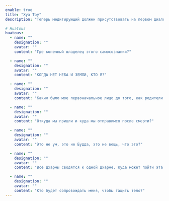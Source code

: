 ```yaml
---
enable: true
title: "Хуа Тоу"
description: "Теперь медитирующий должен присутствовать на первом диалоге, также называемом первым диалогом. Смотреть – значит смотреть, смотреть на место безначального невежества, невежество означает быть темным и слепым, не зная, что это такое. Когда вы смотрите и спрашиваете, чем больше вы спрашиваете, тем больше вы чувствуете, что не знаете. Это называется развитием сомнений. Отныне вам нужно только засыпать и просыпаться, чтобы освежить свой разум, спрашивая себя, где конечный хозяин этого самосознания? Вы также не должны переставать думать, вы должны использовать свое зрение, чтобы смотреть прямо в ту глубокую, темную яму, где нет ни существования, ни несуществования, ходить, стоять, лежать, сидеть без перерыва. Защитите свою жизнь, пообещайте отвернуться от жизни в невежестве и решите увидеть это ясно."

# Huatous
huatous:
  - name: ""
    designation: ""
    avatar: ""
    content: "Где конечный владелец этого самосознания?"

  - name: ""
    designation: ""
    avatar: ""
    content: "КОГДА НЕТ НЕБА И ЗЕМЛИ, КТО Я?"

  - name: ""
    designation: ""
    avatar: ""
    content: "Каким было мое первоначальное лицо до того, как родители меня родили?"

  - name: ""
    designation: ""
    avatar: ""
    content: "Откуда мы пришли и куда мы отправимся после смерти?"

  - name: ""
    designation: ""
    avatar: ""
    content: "Это не ум, это не Будда, это не вещь, что это?"

  - name: ""
    designation: ""
    avatar: ""
    content: "Все дхармы сводятся к одной дхарме. Куда может пойти эта дхарма?"

  - name: ""
    designation: ""
    avatar: ""
    content: "Кто будет сопровождать меня, чтобы тащить тело?"
---
```

